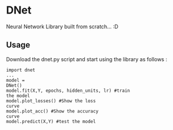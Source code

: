 # DNet
Neural Network Library built from scratch... :D

## Usage

Download the dnet.py script and start using the library as follows :

<code>import dnet</code><br>
<code>...</code><br>
<code>model = DNet()</code><br>
<code>model.fit(X,Y, epochs, hidden_units, lr) #train the model</code><br>
<code>model.plot_losses() #Show the loss curve</code><br>
<code>model.plot_acc() #Show the accuracy curve</code><br>
<code>model.predict(X,Y) #test the model</code>
